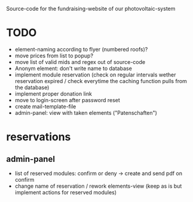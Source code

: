 Source-code for the fundraising-website of our photovoltaic-system

# TODO
- element-naming according to flyer (numbered roofs)?
- move prices from list to popup?
- move list of valid mids and regex out of source-code
- Anonym element: don't write name to database
- implement module reservation (check on regular intervals wether reservation expired / check everytime the caching function pulls from the database)
- implement proper donation link
- move to login-screen after password reset
- create mail-template-file
- admin-panel: view with taken elements ("Patenschaften")

# reservations

## admin-panel
- list of reserved modules: confirm or deny -> create and send pdf on confirm
- change name of reservation / rework elements-view (keep as is but implement actions for reserved modules)
